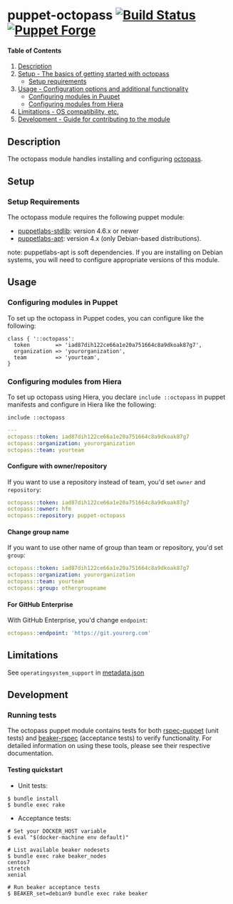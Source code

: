 # puppet-octopass [![Build Status](https://travis-ci.org/hfm/puppet-octopass.svg?branch=master)](https://travis-ci.org/hfm/puppet-octopass) [![Puppet Forge](https://img.shields.io/puppetforge/v/hfm/octopass.svg?style=flat-square)](https://forge.puppetlabs.com/hfm/octopass)

#### Table of Contents

1. [Description](#description)
2. [Setup - The basics of getting started with octopass](#setup)
    * [Setup requirements](#setup-requirements)
3. [Usage - Configuration options and additional functionality](#usage)
    * [Configuring modules in Puupet](#configuring-modules-in-puppet)
    * [Configuring modules from Hiera](#configuring-modules-from-hiera)
4. [Limitations - OS compatibility, etc.](#limitations)
5. [Development - Guide for contributing to the module](#development)

## Description

The octopass module handles installing and configuring [octopass](https://github.com/linyows/octopass).

## Setup

### Setup Requirements

The octopass module requires the following puppet module:

- [puppetlabs-stdlib](https://forge.puppet.com/puppetlabs/stdlib): version 4.6.x or newer
- [puppetlabs-apt](https://forge.puppet.com/puppetlabs/apt): version 4.x (only Debian-based distributions).

note: puppetlabs-apt is soft dependencies. If you are installing on Debian systems, you will need to configure appropriate versions of this module.

## Usage

### Configuring modules in Puppet

To set up the octopass in Puppet codes, you can configure like the following:

```puppet
class { '::octopass':
  token        => 'iad87dih122ce66a1e20a751664c8a9dkoak87g7',
  organization => 'yourorganization',
  team         => 'yourteam',
}
```

### Configuring modules from Hiera

To set up octopass using Hiera, you declare `include ::octopass` in puppet manifests and configure in Hiera like the following:

```puppet
include ::octopass
```

```yaml
---
octopass::token: iad87dih122ce66a1e20a751664c8a9dkoak87g7
octopass::organization: yourorganization
octopass::team: yourteam
```

#### Configure with owner/repository

If you want to use a repository instead of team, you'd set `owner` and `repository`:

```yaml
octopass::token: iad87dih122ce66a1e20a751664c8a9dkoak87g7
octopass::owner: hfm
octopass::repository: puppet-octopass
```

#### Change group name

If you want to use other name of group than team or repository, you'd set `group`:

```yaml
octopass::token: iad87dih122ce66a1e20a751664c8a9dkoak87g7
octopass::organization: yourorganization
octopass::team: yourteam
octopass::group: othergroupname
```

#### For GitHub Enterprise

With GitHub Enterprise, you'd change `endpoint`:

```yaml
octopass::endpoint: 'https://git.yourorg.com'
```

## Limitations

See `operatingsystem_support` in [metadata.json](./metadata.json)

## Development

### Running tests

The octopass puppet module contains tests for both [rspec-puppet](http://rspec-puppet.com) (unit tests) and [beaker-rspec](https://github.com/puppetlabs/beaker-rspec) (acceptance tests) to verify functionality. For detailed information on using these tools, please see their respective documentation.

#### Testing quickstart

- Unit tests:

```console
$ bundle install
$ bundle exec rake
```

- Acceptance tests:

```console
# Set your DOCKER_HOST variable
$ eval "$(docker-machine env default)"

# List available beaker nodesets
$ bundle exec rake beaker_nodes
centos7
stretch
xenial

# Run beaker acceptance tests
$ BEAKER_set=debian9 bundle exec rake beaker
```

